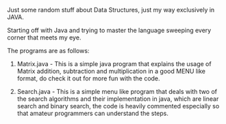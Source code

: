 Just some random stuff about Data Structures, just my way exclusively in JAVA.

Starting off with Java and trying to master the language sweeping every corner that meets my eye.

The programs are as follows:

1) Matrix.java - This is a simple java program that explains the usage of Matrix addition, subtraction and multiplication 
   in a good MENU like format, do check it out for more fun with the code.

2) Search.java - This is a simple menu like program that deals with two of the search algorithms and their implementation in java, 
   which are linear search and binary search, the code is heavily commented especially so that amateur programmers can understand the steps.
